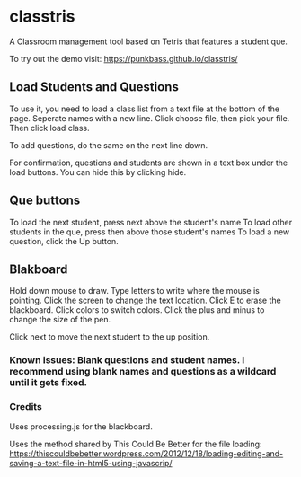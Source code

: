 # classtris
A Classroom management tool based on Tetris that features a student que.

To try out the demo visit: https://punkbass.github.io/classtris/

## Load Students and Questions

To use it, you need to load a class list from a text file at the bottom of the page. Seperate names with a new line. 
Click choose file, then pick your file. Then click load class.

To add questions, do the same on the next line down.

For confirmation, questions and students are shown in a text box under the load buttons. You can hide this by clicking hide.

## Que buttons

To load the next student, press next above the student's name
To load other students in the que, press then above those student's names
To load a new question, click the Up button.

## Blakboard

 Hold down mouse to draw. Type letters to write where the mouse is pointing. Click the screen to change the text location.
 Click E to erase the blackboard. Click colors to switch colors. Click the plus and minus to change the size of the pen.
 
 Click next to move the next student to the up position.
 
### Known issues: Blank questions and student names. I recommend using blank names and questions as a wildcard until it gets fixed. 

### Credits
 
Uses processing.js for the blackboard.

Uses the method shared by This Could Be Better for the file loading: https://thiscouldbebetter.wordpress.com/2012/12/18/loading-editing-and-saving-a-text-file-in-html5-using-javascrip/
